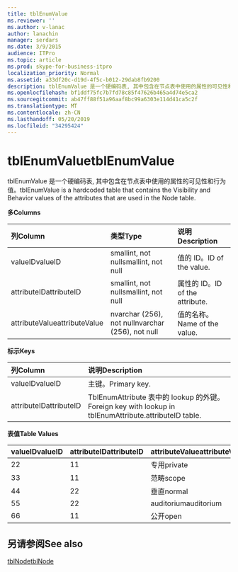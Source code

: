 ```yaml
---
title: tblEnumValue
ms.reviewer: ''
ms.author: v-lanac
author: lanachin
manager: serdars
ms.date: 3/9/2015
audience: ITPro
ms.topic: article
ms.prod: skype-for-business-itpro
localization_priority: Normal
ms.assetid: a33df20c-d19d-4f5c-b012-29dab8fb9200
description: tblEnumValue 是一个硬编码表, 其中包含在节点表中使用的属性的可见性和行为值。
ms.openlocfilehash: bf1ddf75fc7b7fd78c85f47626b465a4d74e5ca2
ms.sourcegitcommit: ab47ff88f51a96aaf8bc99a6303e114d41ca5c2f
ms.translationtype: MT
ms.contentlocale: zh-CN
ms.lasthandoff: 05/20/2019
ms.locfileid: "34295424"
---
```

# <a name="tblenumvalue"></a><span data-ttu-id="0e5eb-103">tblEnumValue</span><span class="sxs-lookup"><span data-stu-id="0e5eb-103">tblEnumValue</span></span>
 
<span data-ttu-id="0e5eb-104">tblEnumValue 是一个硬编码表, 其中包含在节点表中使用的属性的可见性和行为值。</span><span class="sxs-lookup"><span data-stu-id="0e5eb-104">tblEnumValue is a hardcoded table that contains the Visibility and Behavior values of the attributes that are used in the Node table.</span></span>
  
<span data-ttu-id="0e5eb-105">**多**</span><span class="sxs-lookup"><span data-stu-id="0e5eb-105">**Columns**</span></span>

|<span data-ttu-id="0e5eb-106">**列**</span><span class="sxs-lookup"><span data-stu-id="0e5eb-106">**Column**</span></span>|<span data-ttu-id="0e5eb-107">**类型**</span><span class="sxs-lookup"><span data-stu-id="0e5eb-107">**Type**</span></span>|<span data-ttu-id="0e5eb-108">**说明**</span><span class="sxs-lookup"><span data-stu-id="0e5eb-108">**Description**</span></span>|
|:-----|:-----|:-----|
|<span data-ttu-id="0e5eb-109">valueID</span><span class="sxs-lookup"><span data-stu-id="0e5eb-109">valueID</span></span>  <br/> |<span data-ttu-id="0e5eb-110">smallint, not null</span><span class="sxs-lookup"><span data-stu-id="0e5eb-110">smallint, not null</span></span>  <br/> |<span data-ttu-id="0e5eb-111">值的 ID。</span><span class="sxs-lookup"><span data-stu-id="0e5eb-111">ID of the value.</span></span>  <br/> |
|<span data-ttu-id="0e5eb-112">attributeID</span><span class="sxs-lookup"><span data-stu-id="0e5eb-112">attributeID</span></span>  <br/> |<span data-ttu-id="0e5eb-113">smallint, not null</span><span class="sxs-lookup"><span data-stu-id="0e5eb-113">smallint, not null</span></span>  <br/> |<span data-ttu-id="0e5eb-114">属性的 ID。</span><span class="sxs-lookup"><span data-stu-id="0e5eb-114">ID of the attribute.</span></span>  <br/> |
|<span data-ttu-id="0e5eb-115">attributeValue</span><span class="sxs-lookup"><span data-stu-id="0e5eb-115">attributeValue</span></span>  <br/> |<span data-ttu-id="0e5eb-116">nvarchar (256), not null</span><span class="sxs-lookup"><span data-stu-id="0e5eb-116">nvarchar (256), not null</span></span>  <br/> |<span data-ttu-id="0e5eb-117">值的名称。</span><span class="sxs-lookup"><span data-stu-id="0e5eb-117">Name of the value.</span></span>  <br/> |
   
<span data-ttu-id="0e5eb-118">**标示**</span><span class="sxs-lookup"><span data-stu-id="0e5eb-118">**Keys**</span></span>

|<span data-ttu-id="0e5eb-119">**列**</span><span class="sxs-lookup"><span data-stu-id="0e5eb-119">**Column**</span></span>|<span data-ttu-id="0e5eb-120">**说明**</span><span class="sxs-lookup"><span data-stu-id="0e5eb-120">**Description**</span></span>|
|:-----|:-----|
|<span data-ttu-id="0e5eb-121">valueID</span><span class="sxs-lookup"><span data-stu-id="0e5eb-121">valueID</span></span>  <br/> |<span data-ttu-id="0e5eb-122">主键。</span><span class="sxs-lookup"><span data-stu-id="0e5eb-122">Primary key.</span></span>  <br/> |
|<span data-ttu-id="0e5eb-123">attributeID</span><span class="sxs-lookup"><span data-stu-id="0e5eb-123">attributeID</span></span>  <br/> |<span data-ttu-id="0e5eb-124">TblEnumAttribute 表中的 lookup 的外键。</span><span class="sxs-lookup"><span data-stu-id="0e5eb-124">Foreign key with lookup in tblEnumAttribute.attributeID table.</span></span>  <br/> |
   
<span data-ttu-id="0e5eb-125">**表值**</span><span class="sxs-lookup"><span data-stu-id="0e5eb-125">**Table Values**</span></span>

|<span data-ttu-id="0e5eb-126">**valueID**</span><span class="sxs-lookup"><span data-stu-id="0e5eb-126">**valueID**</span></span>|<span data-ttu-id="0e5eb-127">**attributeID**</span><span class="sxs-lookup"><span data-stu-id="0e5eb-127">**attributeID**</span></span>|<span data-ttu-id="0e5eb-128">**attributeValue**</span><span class="sxs-lookup"><span data-stu-id="0e5eb-128">**attributeValue**</span></span>|
|:-----|:-----|:-----|
|<span data-ttu-id="0e5eb-129">2</span><span class="sxs-lookup"><span data-stu-id="0e5eb-129">2</span></span>  <br/> |<span data-ttu-id="0e5eb-130">1</span><span class="sxs-lookup"><span data-stu-id="0e5eb-130">1</span></span>  <br/> |<span data-ttu-id="0e5eb-131">专用</span><span class="sxs-lookup"><span data-stu-id="0e5eb-131">private</span></span>  <br/> |
|<span data-ttu-id="0e5eb-132">3</span><span class="sxs-lookup"><span data-stu-id="0e5eb-132">3</span></span>  <br/> |<span data-ttu-id="0e5eb-133">1</span><span class="sxs-lookup"><span data-stu-id="0e5eb-133">1</span></span>  <br/> |<span data-ttu-id="0e5eb-134">范畴</span><span class="sxs-lookup"><span data-stu-id="0e5eb-134">scope</span></span>  <br/> |
|<span data-ttu-id="0e5eb-135">4</span><span class="sxs-lookup"><span data-stu-id="0e5eb-135">4</span></span>  <br/> |<span data-ttu-id="0e5eb-136">2</span><span class="sxs-lookup"><span data-stu-id="0e5eb-136">2</span></span>  <br/> |<span data-ttu-id="0e5eb-137">垂直</span><span class="sxs-lookup"><span data-stu-id="0e5eb-137">normal</span></span>  <br/> |
|<span data-ttu-id="0e5eb-138">5</span><span class="sxs-lookup"><span data-stu-id="0e5eb-138">5</span></span>  <br/> |<span data-ttu-id="0e5eb-139">2</span><span class="sxs-lookup"><span data-stu-id="0e5eb-139">2</span></span>  <br/> |<span data-ttu-id="0e5eb-140">auditorium</span><span class="sxs-lookup"><span data-stu-id="0e5eb-140">auditorium</span></span>  <br/> |
|<span data-ttu-id="0e5eb-141">6</span><span class="sxs-lookup"><span data-stu-id="0e5eb-141">6</span></span>  <br/> |<span data-ttu-id="0e5eb-142">1</span><span class="sxs-lookup"><span data-stu-id="0e5eb-142">1</span></span>  <br/> |<span data-ttu-id="0e5eb-143">公开</span><span class="sxs-lookup"><span data-stu-id="0e5eb-143">open</span></span>  <br/> |
   
## <a name="see-also"></a><span data-ttu-id="0e5eb-144">另请参阅</span><span class="sxs-lookup"><span data-stu-id="0e5eb-144">See also</span></span>

[<span data-ttu-id="0e5eb-145">tblNode</span><span class="sxs-lookup"><span data-stu-id="0e5eb-145">tblNode</span></span>](tblnode.md)

